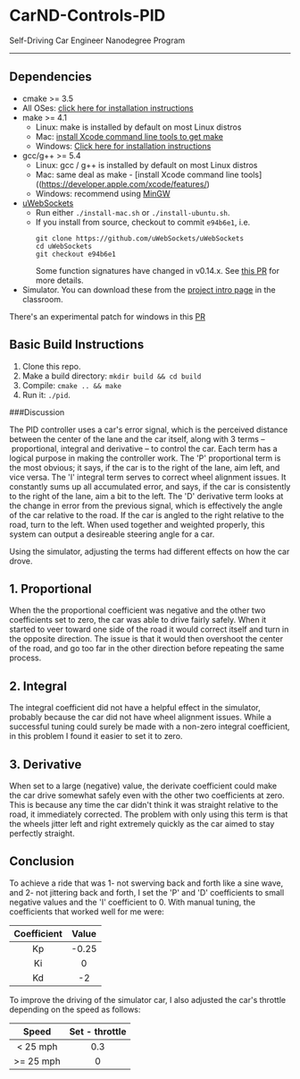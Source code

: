 # CarND-Controls-PID
Self-Driving Car Engineer Nanodegree Program

---

## Dependencies

* cmake >= 3.5
 * All OSes: [click here for installation instructions](https://cmake.org/install/)
* make >= 4.1
  * Linux: make is installed by default on most Linux distros
  * Mac: [install Xcode command line tools to get make](https://developer.apple.com/xcode/features/)
  * Windows: [Click here for installation instructions](http://gnuwin32.sourceforge.net/packages/make.htm)
* gcc/g++ >= 5.4
  * Linux: gcc / g++ is installed by default on most Linux distros
  * Mac: same deal as make - [install Xcode command line tools]((https://developer.apple.com/xcode/features/)
  * Windows: recommend using [MinGW](http://www.mingw.org/)
* [uWebSockets](https://github.com/uWebSockets/uWebSockets)
  * Run either `./install-mac.sh` or `./install-ubuntu.sh`.
  * If you install from source, checkout to commit `e94b6e1`, i.e.
    ```
    git clone https://github.com/uWebSockets/uWebSockets 
    cd uWebSockets
    git checkout e94b6e1
    ```
    Some function signatures have changed in v0.14.x. See [this PR](https://github.com/udacity/CarND-MPC-Project/pull/3) for more details.
* Simulator. You can download these from the [project intro page](https://github.com/udacity/self-driving-car-sim/releases) in the classroom.

There's an experimental patch for windows in this [PR](https://github.com/udacity/CarND-PID-Control-Project/pull/3)

## Basic Build Instructions

1. Clone this repo.
2. Make a build directory: `mkdir build && cd build`
3. Compile: `cmake .. && make`
4. Run it: `./pid`. 








###Discussion


The PID controller uses a car's error signal, which is the perceived distance between the center of the lane and the car itself, along with 3 terms – proportional, integral and derivative – to control the car.  Each term has a logical purpose in making the controller work.  The 'P' proportional term is the most obvious; it says, if the car is to the right of the lane, aim left, and vice versa.  The 'I' integral term serves to correct wheel alignment issues.  It constantly sums up all accumulated error, and says, if the car is consistently to the right of the lane, aim a bit to the left.  The 'D' derivative term looks at the change in error from the previous signal, which is effectively the angle of the car relative to the road.  If the car is angled to the right relative to the road, turn to the left.  When used together and weighted properly, this system can output a desireable steering angle for a car.

Using the simulator, adjusting the terms had different effects on how the car drove.

## 1. Proportional
When the the proportional coefficient was negative and the other two coefficients set to zero, the car was able to drive fairly safely.  When it started to veer toward one side of the road it would correct itself and turn in the opposite direction.  The issue is that it would then overshoot the center of the road, and go too far in the other direction before repeating the same process.

## 2. Integral
The integral coefficient did not have a helpful effect in the simulator, probably because the car did not have wheel alignment issues.  While a successful tuning could surely be made with a non-zero integral coefficient, in this problem I found it easier to set it to zero.

## 3. Derivative
When set to a large (negative) value, the derivate coefficient could make the car drive somewhat safely even with the other two coefficients at zero.  This is because any time the car didn't think it was straight relative to the road, it immediately corrected.  The problem with only using this term is that the wheels jitter left and right extremely quickly as the car aimed to stay perfectly straight.

## Conclusion 
To achieve a ride that was 1- not swerving back and forth like a sine wave, and 2- not jittering back and forth, I set the 'P' and 'D' coefficients to small negative values and the 'I' coefficient to 0.  With manual tuning, the coefficients that worked well for me were:

 | Coefficient        | Value   | 
|:-------------:|:-------------:| 
| Kp   | -0.25     | 
| Ki       |  0      |
| Kd    | -2   |

To improve the driving of the simulator car, I also adjusted the car's throttle depending on the speed as follows:

| Speed    | Set - throttle   | 
|:-------------:|:-------------:| 
| < 25 mph   | 0.3     | 
| >= 25 mph       |  0      |

